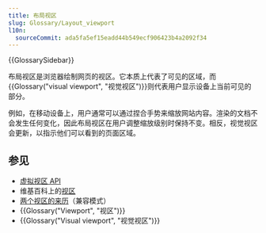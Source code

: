 ```yaml
---
title: 布局视区
slug: Glossary/Layout_viewport
l10n:
  sourceCommit: ada5fa5ef15eadd44b549ecf906423b4a2092f34
---
```


{{GlossarySidebar}}

布局视区是浏览器绘制网页的视区。它本质上代表了可见的区域，而{{Glossary("visual viewport", "视觉视区")}}则代表用户显示设备上当前可见的部分。

例如，在移动设备上，用户通常可以通过捏合手势来缩放网站内容。渲染的文档不会发生任何变化，因此布局视区在用户调整缩放级别时保持不变。相反，视觉视区会更新，以指示他们可以看到的页面区域。

## 参见

- [虚拟视区 API](/zh-CN/docs/Web/API/Visual_Viewport_API)
- 维基百科上的[视区](https://zh.wikipedia.org/wiki/视口)
- [两个视区的来历](https://www.quirksmode.org/mobile/viewports.html)（兼容模式）
- {{Glossary("Viewport", "视区")}}
- {{Glossary("Visual viewport", "视觉视区")}}
